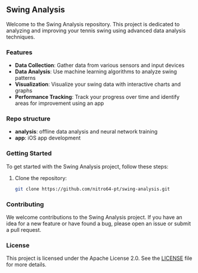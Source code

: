 ## Swing Analysis

Welcome to the Swing Analysis repository. This project is dedicated to analyzing and improving your tennis swing using advanced data analysis techniques.

### Features

- **Data Collection**: Gather data from various sensors and input devices
- **Data Analysis**: Use machine learning algorithms to analyze swing patterns
- **Visualization**: Visualize your swing data with interactive charts and graphs
- **Performance Tracking**: Track your progress over time and identify areas for improvement using an app

### Repo structure

- **analysis**: offline data analysis and neural network training
- **app**: iOS app development

### Getting Started

To get started with the Swing Analysis project, follow these steps:

1. Clone the repository:
    ```sh
    git clone https://github.com/nitro64-pt/swing-analysis.git
    ```

### Contributing

We welcome contributions to the Swing Analysis project. If you have an idea for a new feature or have found a bug, please open an issue or submit a pull request.

### License

This project is licensed under the Apache License 2.0. See the [LICENSE](LICENSE) file for more details.
